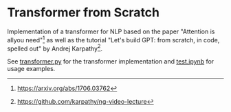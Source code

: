 # Transformer from Scratch

Implementation of a transformer for NLP based on the paper "Attention is allyou need"[^1] as well as the tutorial "Let's build GPT: from scratch, in code, spelled out" by Andrej Karpathy[^2].

See [transformer.py](./transformer.py) for the transformer implementation and [test.ipynb](./test.ipynb) for usage examples.

[^1]: https://arxiv.org/abs/1706.03762
[^2]: https://github.com/karpathy/ng-video-lecture
